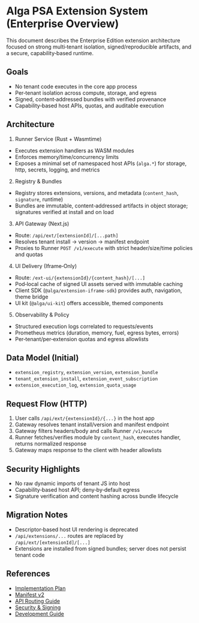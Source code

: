# Alga PSA Extension System (Enterprise Overview)

This document describes the Enterprise Edition extension architecture focused on strong multi‑tenant isolation, signed/reproducible artifacts, and a secure, capability‑based runtime.

## Goals
- No tenant code executes in the core app process
- Per‑tenant isolation across compute, storage, and egress
- Signed, content‑addressed bundles with verified provenance
- Capability‑based host APIs, quotas, and auditable execution

## Architecture

1) Runner Service (Rust + Wasmtime)
- Executes extension handlers as WASM modules
- Enforces memory/time/concurrency limits
- Exposes a minimal set of namespaced host APIs (`alga.*`) for storage, http, secrets, logging, and metrics

2) Registry & Bundles
- Registry stores extensions, versions, and metadata (`content_hash`, `signature`, runtime)
- Bundles are immutable, content‑addressed artifacts in object storage; signatures verified at install and on load

3) API Gateway (Next.js)
- Route: `/api/ext/[extensionId]/[...path]`
- Resolves tenant install → version → manifest endpoint
- Proxies to Runner `POST /v1/execute` with strict header/size/time policies and quotas

4) UI Delivery (Iframe‑Only)
- Route: `/ext-ui/{extensionId}/{content_hash}/[...]`
- Pod‑local cache of signed UI assets served with immutable caching
- Client SDK (`@alga/extension-iframe-sdk`) provides auth, navigation, theme bridge
- UI kit (`@alga/ui-kit`) offers accessible, themed components

5) Observability & Policy
- Structured execution logs correlated to requests/events
- Prometheus metrics (duration, memory, fuel, egress bytes, errors)
- Per‑tenant/per‑extension quotas and egress allowlists

## Data Model (Initial)
- `extension_registry`, `extension_version`, `extension_bundle`
- `tenant_extension_install`, `extension_event_subscription`
- `extension_execution_log`, `extension_quota_usage`

## Request Flow (HTTP)
1. User calls `/api/ext/{extensionId}/{...}` in the host app
2. Gateway resolves tenant install/version and manifest endpoint
3. Gateway filters headers/body and calls Runner `/v1/execute`
4. Runner fetches/verifies module by `content_hash`, executes handler, returns normalized response
5. Gateway maps response to the client with header allowlists

## Security Highlights
- No raw dynamic imports of tenant JS into host
- Capability‑based host API; deny‑by‑default egress
- Signature verification and content hashing across bundle lifecycle

## Migration Notes
- Descriptor‑based host UI rendering is deprecated
- `/api/extensions/...` routes are replaced by `/api/ext/[extensionId]/[...]`
- Extensions are installed from signed bundles; server does not persist tenant code

## References
- [Implementation Plan](implementation_plan.md)
- [Manifest v2](manifest_schema.md)
- [API Routing Guide](api-routing-guide.md)
- [Security & Signing](security_signing.md)
- [Development Guide](development_guide.md)
